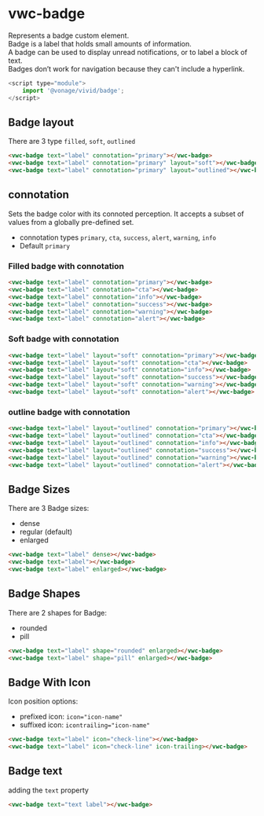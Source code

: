 # vwc-badge

Represents a badge custom element.<br/>
Badge is a label that holds small amounts of information.<br/>
A badge can be used to display unread notifications, or to label a block of text.<br/>
Badges don’t work for navigation because they can't include a hyperlink.<br/>

```js
<script type="module">
    import '@vonage/vivid/badge';
</script>
```

## Badge layout
There are 3 type `filled`, `soft`, `outlined`

```html preview
<vwc-badge text="label" connotation="primary"></vwc-badge>
<vwc-badge text="label" connotation="primary" layout="soft"></vwc-badge>
<vwc-badge text="label" connotation="primary" layout="outlined"></vwc-badge>
```

## connotation
Sets the badge color with its connoted perception.
It accepts a subset of values from a globally pre-defined set.

- connotation types `primary`, `cta`, `success`, `alert`, `warning`, `info`
- Default `primary`

### Filled badge with connotation
```html preview
<vwc-badge text="label" connotation="primary"></vwc-badge>
<vwc-badge text="label" connotation="cta"></vwc-badge>
<vwc-badge text="label" connotation="info"></vwc-badge>
<vwc-badge text="label" connotation="success"></vwc-badge>
<vwc-badge text="label" connotation="warning"></vwc-badge>
<vwc-badge text="label" connotation="alert"></vwc-badge>
```

### Soft badge with connotation
```html preview
<vwc-badge text="label" layout="soft" connotation="primary"></vwc-badge>
<vwc-badge text="label" layout="soft" connotation="cta"></vwc-badge>
<vwc-badge text="label" layout="soft" connotation="info"></vwc-badge>
<vwc-badge text="label" layout="soft" connotation="success"></vwc-badge>
<vwc-badge text="label" layout="soft" connotation="warning"></vwc-badge>
<vwc-badge text="label" layout="soft" connotation="alert"></vwc-badge>
```

### outline badge with connotation
```html preview
<vwc-badge text="label" layout="outlined" connotation="primary"></vwc-badge>
<vwc-badge text="label" layout="outlined" connotation="cta"></vwc-badge>
<vwc-badge text="label" layout="outlined" connotation="info"></vwc-badge>
<vwc-badge text="label" layout="outlined" connotation="success"></vwc-badge>
<vwc-badge text="label" layout="outlined" connotation="warning"></vwc-badge>
<vwc-badge text="label" layout="outlined" connotation="alert"></vwc-badge>
```

## Badge Sizes
There are 3 Badge sizes:
- dense
- regular (default)
- enlarged

```html preview
<vwc-badge text="label" dense></vwc-badge>
<vwc-badge text="label"></vwc-badge>
<vwc-badge text="label" enlarged></vwc-badge>
```

## Badge Shapes
There are 2 shapes for Badge:
- rounded
- pill

```html preview
<vwc-badge text="label" shape="rounded" enlarged></vwc-badge>
<vwc-badge text="label" shape="pill" enlarged></vwc-badge>
```

## Badge With Icon
Icon position options:
- prefixed icon: `icon="icon-name"`
- suffixed icon: `icontrailing="icon-name"`

```html preview
<vwc-badge text="label" icon="check-line"></vwc-badge>
<vwc-badge text="label" icon="check-line" icon-trailing></vwc-badge>
```

## Badge text
adding the `text` property

```html preview
<vwc-badge text="text label"></vwc-badge>
```
